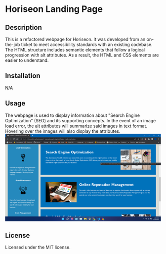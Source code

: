 # Horiseon Landing Page

## Description
This is a refactored webpage for Horiseon. It was developed from an on-the-job ticket to meet accessibility standards with an existing codebase. The HTML structure includes semantic elements that follow a logical progression with alt attributes. As a result, the HTML and CSS elements are easier to understand. 
## Installation
N/A

## Usage
The webpage is used to display information about "Search Engine Optimization" (SEO) and its supporting concepts. In the event of an image load error, the alt attributes will summarize said images in text format. Hovering over the images will also display the attributes.
![alt text](assets/images/screenshot.png?raw=true)

## License
Licensed under the MIT license.